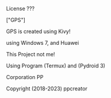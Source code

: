 License ???

["GPS"]

GPS is created using Kivy!


using Windows 7, and Huawei

This Project not me!

Using Program (Termux) and (Pydroid 3)

Corporation PP




Copyright (2018-2023) ppcreator
